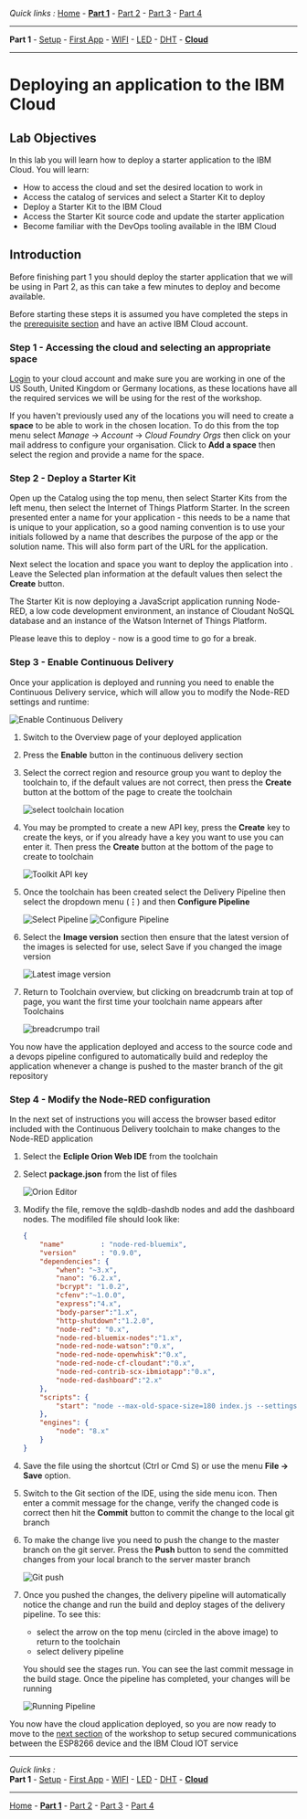 *Quick links :*
[Home](/README.md) - [**Part 1**](../part1/README.md) - [Part 2](../part2/README.md) - [Part 3](../part3/README.md) - [Part 4](../part4/README.md)
***
**Part 1** - [Setup](PREREQ.md) - [First App](FIRSTAPP.md) - [WIFI](WIFI.md) - [LED](LED.md) - [DHT](DHT.md) - [**Cloud**](IOTCLOUD.md)
***

# Deploying an application to the IBM Cloud

## Lab Objectives

In this lab you will learn how to deploy a starter application to the IBM Cloud.  You will learn:

- How to access the cloud and set the desired location to work in
- Access the catalog of services and select a Starter Kit to deploy
- Deploy a Starter Kit to the IBM Cloud
- Access the Starter Kit source code and update the starter application
- Become familiar with the DevOps tooling available in the IBM Cloud

## Introduction

Before finishing part 1 you should deploy the starter application that we will be using in Part 2, as this can take a few minutes to deploy and become available.

Before starting these steps it is assumed you have completed the steps in the [prerequisite section](PREREQ.md) and have an active IBM Cloud account.

### Step 1 - Accessing the cloud and selecting an appropriate space

[Login](https://cloud.ibm.com) to your cloud account and make sure you are working in one of the US South, United Kingdom or Germany locations, as these locations have all the required services we will be using for the rest of the workshop.

If you haven't previously used any of the locations you will need to create a **space** to be able to work in the chosen location.  To do this from the top menu select *Manage* -> *Account* -> *Cloud Foundry Orgs* then click on your mail address to configure your organisation.  Click to **Add a space** then select the region and provide a name for the space.

### Step 2 - Deploy a Starter Kit

Open up the Catalog using the top menu, then select Starter Kits from the left menu, then select the Internet of Things Platform Starter.  In the screen presented enter a name for your application - this needs to be a name that is unique to your application, so a good naming convention is to use your initials followed by a name that describes the purpose of the app or the solution name.  This will also form part of the URL for the application.

Next select the location and space you want to deploy the application into . Leave the Selected plan information at the default values then select the **Create** button.

The Starter Kit is now deploying a JavaScript application running Node-RED, a low code development environment, an instance of Cloudant NoSQL database and an instance of the Watson Internet of Things Platform.

Please leave this to deploy - now is a good time to go for a break.

### Step 3 - Enable Continuous Delivery

Once your application is deployed and running you need to enable the Continuous Delivery service, which will allow you to modify the Node-RED settings and runtime:

![Enable Continuous Delivery](../images/EnableContDelivery.png)

1. Switch to the Overview page of your deployed application
2. Press the **Enable** button in the continuous delivery section
3. Select the correct region and resource group you want to deploy the toolchain to, if the default values are not correct, then press the **Create** button at the bottom of the page to create the toolchain

    ![select toolchain location](../images/toolchain_Setup.png)

4. You may be prompted to create a new API key, press the **Create** key to create the keys, or if you already have a key you want to use you can enter it. Then press the **Create** button at the bottom of the page to create to toolchain

    ![Toolkit API key](../images/ToolAPIkey.png)

5. Once the toolchain has been created select the Delivery Pipeline then select the dropdown menu (**⋮**) and then **Configure Pipeline**

    ![Select Pipeline](../images/SelectDeliveryPipeline.png)
    ![Configure Pipeline](../images/ConfigurePipeline.png)

6. Select the **Image version** section then ensure that the latest version of the images is selected for use, select Save if you changed the image version

    ![Latest image version](../images/LatestImages.png)

7. Return to Toolchain overview, but clicking on breadcrumb train at top of page, you want the first time your toolchain name appears after Toolchains

    ![breadcrumpo trail](../images/BreadcrumbTrail.png)

You now have the application deployed and access to the source code and a devops pipeline configured to automatically build and redeploy the application whenever a change is pushed to the master branch of the git repository

### Step 4 - Modify the Node-RED configuration

In the next set of instructions you will access the browser based editor included with the Continuous Delivery toolchain to make changes to the Node-RED application

1. Select the **Ecliple Orion Web IDE** from the toolchain
2. Select **package.json** from the list of files

    ![Orion Editor](../images/OrionEditor.png)

3. Modify the file, remove the sqldb-dashdb nodes and add the dashboard nodes.  The modifiled file should look like:

    ```JSON
    {
        "name"         : "node-red-bluemix",
        "version"      : "0.9.0",
        "dependencies": {
            "when": "~3.x",
            "nano": "6.2.x",
            "bcrypt": "1.0.2",
            "cfenv":"~1.0.0",
            "express":"4.x",
            "body-parser":"1.x",
            "http-shutdown":"1.2.0",
            "node-red": "0.x",
            "node-red-bluemix-nodes":"1.x",
            "node-red-node-watson":"0.x",
            "node-red-node-openwhisk":"0.x",
            "node-red-node-cf-cloudant":"0.x",
            "node-red-contrib-scx-ibmiotapp":"0.x",
            "node-red-dashboard":"2.x"
        },
        "scripts": {
            "start": "node --max-old-space-size=180 index.js --settings ./bluemix-settings.js -v"
        },
        "engines": {
            "node": "8.x"
        }
    }
    ```

4. Save the file using the shortcut (Ctrl or Cmd S) or use the menu **File → Save** option.
5. Switch to the Git section of the IDE, using the side menu icon.  Then enter a commit message for the change, verify the changed code is correct then hit the **Commit** button to commit the change to the local git branch
6. To make the change live you need to push the change to the master branch on the git server.  Press the **Push** button to send the committed changes from your local branch to the server master branch

    ![Git push](../images/GitPush.png)

7. Once you pushed the changes, the delivery pipeline will automatically notice the change and run the build and deploy stages of the delivery pipeline.  To see this:

    - select the arrow on the top menu (circled in the above image) to return to the toolchain
    - select delivery pipeline

    You should see the stages run.  You can see the last commit message in the build stage.  Once the pipeline has completed, your changes will be running

    ![Running Pipeline](../images/RunningPipeline.png)

You now have the cloud application deployed, so you are now ready to move to the [next section](../part2/README.md) of the workshop to setup secured communications between the ESP8266 device and the IBM Cloud IOT service

***
*Quick links :*  
**Part 1** - [Setup](PREREQ.md) - [First App](FIRSTAPP.md) - [WIFI](WIFI.md) - [LED](LED.md) - [DHT](DHT.md) - [**Cloud**](IOTCLOUD.md)
***
[Home](/README.md) - [**Part 1**](../part1/README.md) - [Part 2](../part2/README.md) - [Part 3](../part3/README.md) - [Part 4](../part4/README.md)
